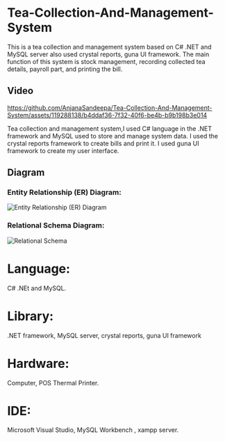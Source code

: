 # Tea-Collection-And-Management-System
This is a tea collection and management system based on C# .NET and MySQL server also used crystal reports, guna UI framework. The main function of this system is stock management, recording collected tea details, payroll part, and printing the bill.

## Video
https://github.com/AnjanaSandeepa/Tea-Collection-And-Management-System/assets/119288138/b4ddaf36-7f32-40f6-be4b-b9b198b3e014

Tea collection and management system,I used C# language in the .NET framework and MySQL used to store and manage system data. I used the crystal reports framework to create bills and print it. I used guna UI framework to create my user interface.

## Diagram


### Entity Relationship (ER) Diagram: 
![Entity Relationship (ER) Diagram  ](https://github.com/AnjanaSandeepa/Tea-Collection-And-Management-System/assets/119288138/5f4fbfdc-5600-4e6e-b459-d297bcecc4d8)


### Relational Schema Diagram: 
![Relational Schema](https://github.com/AnjanaSandeepa/Tea-Collection-And-Management-System/assets/119288138/2dc39172-19e8-46e7-b22a-fe2bb77bc539)

# Language: 
C# .NEt and MySQL.
# Library:
.NET framework, MySQL server, crystal reports, guna UI framework
# Hardware:
Computer, POS Thermal Printer.
# IDE: 
Microsoft Visual Studio, MySQL Workbench , xampp server.
